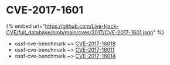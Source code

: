 # CVE-2017-1601
{% embed url="https://github.com/Live-Hack-CVE/full_database/blob/main/cves/2017/CVE-2017-1601.json" %}

* ossf-cve-benchmark ~> [CVE-2017-16018](https://www.alice-snow.ru/2017/database/cve-2017-1601/cve-2017-16018-ossf-cve-benchmark)
* ossf-cve-benchmark ~> [CVE-2017-16011](https://www.alice-snow.ru/2017/database/cve-2017-1601/cve-2017-16011-ossf-cve-benchmark)
* ossf-cve-benchmark ~> [CVE-2017-16014](https://www.alice-snow.ru/2017/database/cve-2017-1601/cve-2017-16014-ossf-cve-benchmark)